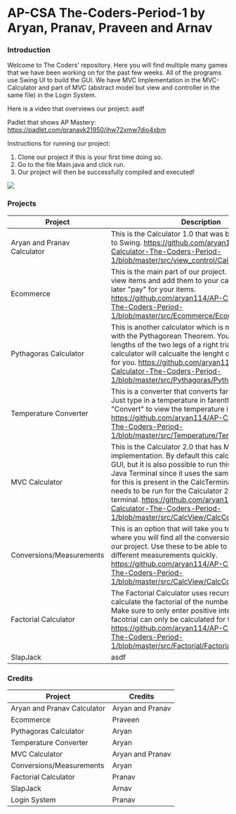 # AP-CSA The-Coders-Period-1 by Aryan, Pranav, Praveen and Arnav

### Introduction
Welcome to The Coders' repository. Here you will find multiple many games that we have been working on for the past few weeks. All of the programs use Swing UI to build the GUI. We have MVC Implementation in the MVC-Calculator and part of MVC (abstract model but view and controller in the same file) in the Login System.

Here is a video that overviews our project: asdf

Padlet that shows AP Mastery: https://padlet.com/pranavk21950/ihw72xmw7dio4xbm

Instructions for running our project:
1) Clone our project if this is your first time doing so.
2) Go to the file Main.java and click run.
3) Our project will then be successfully compiled and executed!

![](MVC.jpg)
 

### Projects

| Project | Description |
| --- | --- |
| Aryan and Pranav Calculator | This is the Calculator 1.0 that was built to get us used to Swing. https://github.com/aryan114/AP-CSA-Calculator-The-Coders-Period-1/blob/master/src/view_control/CalculatorUI.java#L17|
| Ecommerce | This is the main part of our project. Here, you can view items and add them to your cart, where you can later "pay" for your items. https://github.com/aryan114/AP-CSA-Calculator-The-Coders-Period-1/blob/master/src/Ecommerce/Ecommerce.java#L10 |
| Pythagoras Calculator | This is another calculator which is meant to help you with the Pythagorean Theorem. You can plug in the lengths of the two legs of a right triangle and this calculator will calcualte the lenght of the hypotenuse for you. https://github.com/aryan114/AP-CSA-Calculator-The-Coders-Period-1/blob/master/src/Pythagoras/Pythagoras.java#L12 |
| Temperature Converter | This is a converter that converts farentheit to celsius. Just type in a temperature in farentheit and click "Convert" to view the temperature in celsius. https://github.com/aryan114/AP-CSA-Calculator-The-Coders-Period-1/blob/master/src/Temperature/Temperature.java#L9 |
| MVC Calculator | This is the Calculator 2.0 that has MVC implementation. By default this calcualtor runs using a GUI, but it is also possible to run this calculator on the Java Terminal since it uses the same model. The code for this is present in the CalcTerminal file. This file needs to be run for the Calculator 2.0 to run in the terminal. https://github.com/aryan114/AP-CSA-Calculator-The-Coders-Period-1/blob/master/src/CalcView/CalcControl.java#L7 |
| Conversions/Measurements | This is an option that will take you to another JFrame where you will find all the conversion calculators in our project. Use these to be able to convert between different measurements quickly. https://github.com/aryan114/AP-CSA-Calculator-The-Coders-Period-1/blob/master/src/CalcView/CalcControl.java#L7 |
| Factorial Calculator | The Factorial Calculator uses recursion in order to calculate the factorial of the number that you enter. Make sure to only enter positive integers since a facotrial can only be calculated for those numbers! https://github.com/aryan114/AP-CSA-Calculator-The-Coders-Period-1/blob/master/src/Factorial/Factorial.java#L9 |
| SlapJack | asdf |


### Credits

| Project | Credits |
| --- | --- |
| Aryan and Pranav Calculator | Aryan and Pranav |
| Ecommerce | Praveen |
| Pythagoras Calculator | Aryan |
| Temperature Converter | Aryan |
| MVC Calculator | Aryan and Pranav |
| Conversions/Measurements | Aryan |
| Factorial Calculator | Pranav |
| SlapJack | Arnav |
| Login System | Pranav |





